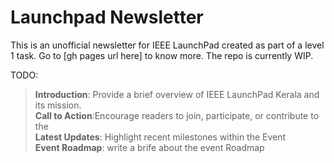# Launchpad Newsletter

This is an unofficial newsletter for IEEE LaunchPad created as part of a level 1 task. Go to [gh pages url here] to know more. The repo is currently WIP.

TODO:
> **Introduction**: Provide a brief overview of IEEE LaunchPad Kerala and its mission.\
> **Call to Action**:Encourage readers to join, participate, or contribute to the\
> **Latest Updates**: Highlight recent milestones within the Event\
> **Event  Roadmap**: write a  brife about the event Roadmap
